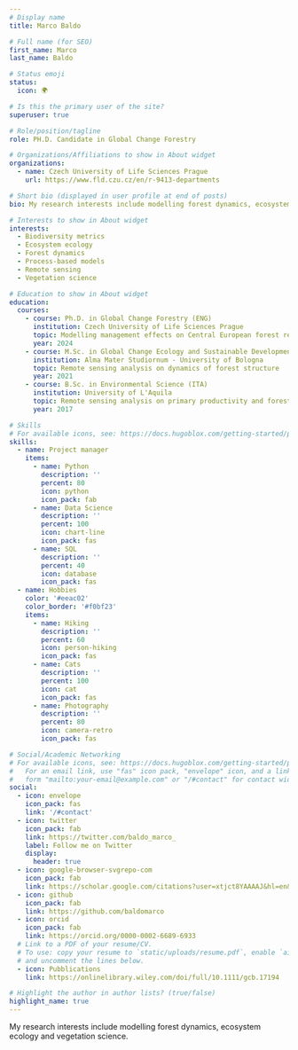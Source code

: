```yaml
---
# Display name
title: Marco Baldo

# Full name (for SEO)
first_name: Marco
last_name: Baldo

# Status emoji
status:
  icon: 🌍

# Is this the primary user of the site?
superuser: true

# Role/position/tagline
role: PH.D. Candidate in Global Change Forestry

# Organizations/Affiliations to show in About widget
organizations:
  - name: Czech University of Life Sciences Prague
    url: https://www.fld.czu.cz/en/r-9413-departments

# Short bio (displayed in user profile at end of posts)
bio: My research interests include modelling forest dynamics, ecosystem ecology and vegetation science.

# Interests to show in About widget
interests:
  - Biodiversity metrics
  - Ecosystem ecology
  - Forest dynamics
  - Process-based models
  - Remote sensing
  - Vegetation science

# Education to show in About widget
education:
  courses:
    - course: Ph.D. in Global Change Forestry (ENG)
      institution: Czech University of Life Sciences Prague
      topic: Modelling management effects on Central European forest resilience
      year: 2024
    - course: M.Sc. in Global Change Ecology and Sustainable Development Goals (ENG)
      institution: Alma Mater Studiornum - University of Bologna
      topic: Remote sensing analysis on dynamics of forest structure
      year: 2021
    - course: B.Sc. in Environmental Science (ITA)
      institution: University of L'Aquila
      topic: Remote sensing analysis on primary productivity and forest cover
      year: 2017

# Skills
# For available icons, see: https://docs.hugoblox.com/getting-started/page-builder/#icons
skills:
  - name: Project manager
    items:
      - name: Python
        description: ''
        percent: 80
        icon: python
        icon_pack: fab
      - name: Data Science
        description: ''
        percent: 100
        icon: chart-line
        icon_pack: fas
      - name: SQL
        description: ''
        percent: 40
        icon: database
        icon_pack: fas
  - name: Hobbies
    color: '#eeac02'
    color_border: '#f0bf23'
    items:
      - name: Hiking
        description: ''
        percent: 60
        icon: person-hiking
        icon_pack: fas
      - name: Cats
        description: ''
        percent: 100
        icon: cat
        icon_pack: fas
      - name: Photography
        description: ''
        percent: 80
        icon: camera-retro
        icon_pack: fas

# Social/Academic Networking
# For available icons, see: https://docs.hugoblox.com/getting-started/page-builder/#icons
#   For an email link, use "fas" icon pack, "envelope" icon, and a link in the
#   form "mailto:your-email@example.com" or "/#contact" for contact widget.
social:
  - icon: envelope
    icon_pack: fas
    link: '/#contact'
  - icon: twitter
    icon_pack: fab
    link: https://twitter.com/baldo_marco_
    label: Follow me on Twitter
    display:
      header: true
  - icon: google-browser-svgrepo-com
    icon_pack: fab
    link: https://scholar.google.com/citations?user=xtjct8YAAAAJ&hl=en&oi=ao
  - icon: github
    icon_pack: fab
    link: https://github.com/baldomarco
  - icon: orcid
    icon_pack: fab
    link: https://orcid.org/0000-0002-6689-6933
  # Link to a PDF of your resume/CV.
  # To use: copy your resume to `static/uploads/resume.pdf`, enable `ai` icons in `params.yaml`,
  # and uncomment the lines below.
  - icon: Pubblications
    link: https://onlinelibrary.wiley.com/doi/full/10.1111/gcb.17194

# Highlight the author in author lists? (true/false)
highlight_name: true
---
```


My research interests include modelling forest dynamics, ecosystem ecology and vegetation science.

